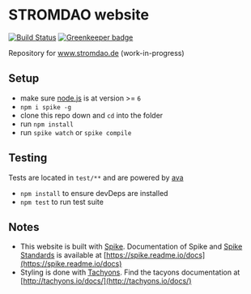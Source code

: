 # STROMDAO website

[![Build Status](https://travis-ci.org/energychain/stromdao-www.svg?branch=master)](https://travis-ci.org/energychain/stromdao-www) [![Greenkeeper badge](https://badges.greenkeeper.io/energychain/stromdao-www.svg)](https://greenkeeper.io/)

Repository for www.stromdao.de (work-in-progress)

## Setup

- make sure [node.js](http://nodejs.org) is at version >= `6`
- `npm i spike -g`
- clone this repo down and `cd` into the folder
- run `npm install`
- run `spike watch` or `spike compile`

## Testing
Tests are located in `test/**` and are powered by [ava](https://github.com/sindresorhus/ava)
- `npm install` to ensure devDeps are installed
- `npm test` to run test suite


## Notes
 - This website is built with [Spike](https://github.com/static-dev/spike). Documentation of Spike and [Spike Standards](https://spike.readme.io/docs/introduction) is available at [https://spike.readme.io/docs](https://spike.readme.io/docs)
 - Styling is done with [Tachyons](https://github.com/tachyons-css/tachyons/). Find the tacyons documentation at [http://tachyons.io/docs/](http://tachyons.io/docs/)
